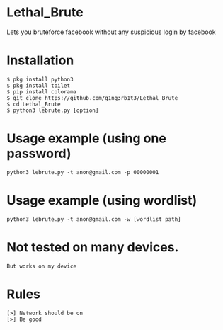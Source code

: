 # Lethal_Brute
Lets you bruteforce facebook without any suspicious login by facebook
# Installation
```
$ pkg install python3
$ pkg install toilet
$ pip install colorama
$ git clone https://github.com/g1ng3rb1t3/Lethal_Brute
$ cd Lethal_Brute
$ python3 lebrute.py [option]
```
# Usage example (using one password)
```
python3 lebrute.py -t anon@gmail.com -p 00000001
```
# Usage example (using wordlist)
```
python3 lebrute.py -t anon@gmail.com -w [wordlist path]
```
# Not tested on many devices. 
```
But works on my device
```
# Rules
```
[>] Network should be on
[>] Be good
```
